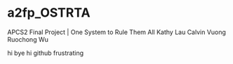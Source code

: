 # a2fp_OSTRTA
APCS2 Final Project | One System to Rule Them All
Kathy Lau
Calvin Vuong
Ruochong Wu

hi
bye
hi
github frustrating